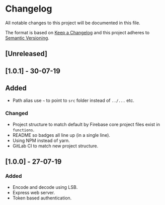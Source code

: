 # Changelog

All notable changes to this project will be documented in this file.

The format is based on [Keep a Changelog](http://keepachangelog.com/en/1.0.0/)
and this project adheres to [Semantic Versioning](http://semver.org/spec/v2.0.0.html).

## [Unreleased]

## [1.0.1] - 30-07-19
## Added
- Path alias use `~` to point to `src` folder instead of `../...` etc.

### Changed
- Project structure to match default by Firebase core project files exist in `functions`.
- README so badges all line up (in a single line).
- Using NPM instead of yarn.
- GitLab CI to match new project structure.

## [1.0.0] - 27-07-19
### Added
- Encode and decode using LSB.
- Express web server.
- Token based authentication.
